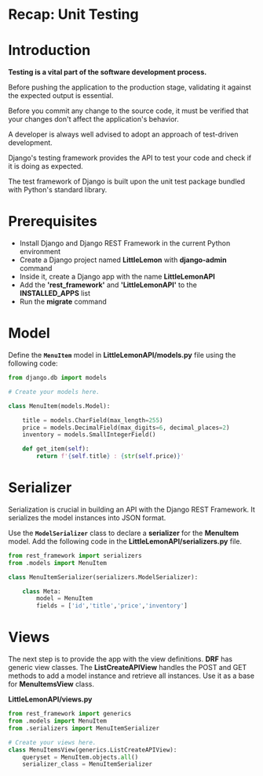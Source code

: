 # Recap: Unit Testing

# ****Introduction****

**Testing is a vital part of the software development process.**

Before pushing the application to the production stage, validating it against the expected output is essential.

Before you commit any change to the source code, it must be verified that your changes don't affect the application's behavior.

A developer is always well advised to adopt an approach of test-driven development.

Django's testing framework provides the API to test your code and check if it is doing as expected.

The test framework of Django is built upon the unit test package bundled with Python's standard library.

# ****Prerequisites****

- Install Django and Django REST Framework in the current Python environment
- Create a Django project named **LittleLemon** with **django-admin** command
- Inside it, create a Django app with the name **LittleLemonAPI**
- Add the **'rest_framework'** and **'LittleLemonAPI'** to the **INSTALLED_APPS** list
- Run the **migrate** command

# ****Model****

Define the **`MenuItem`** model in **LittleLemonAPI/models.py** file using the following code:

```python
from django.db import models  

# Create your models here.  

class MenuItem(models.Model):  

    title = models.CharField(max_length=255)  
    price = models.DecimalField(max_digits=6, decimal_places=2)  
    inventory = models.SmallIntegerField()  

    def get_item(self):  
        return f'{self.title} : {str(self.price)}'
```

# ****Serializer****

Serialization is crucial in building an API with the Django REST Framework. It serializes the model instances into JSON format.

Use the **`ModelSerializer`** class to declare a **serializer** for the **MenuItem** model. Add the following code in the **LittleLemonAPI/serializers.py** file.

```python
from rest_framework import serializers 
from .models import MenuItem  

class MenuItemSerializer(serializers.ModelSerializer): 

    class Meta: 
        model = MenuItem 
        fields = ['id','title','price','inventory']
```

# ****Views****

The next step is to provide the app with the view definitions. **DRF** has generic view classes. The **ListCreateAPIView** handles the POST and GET methods to add a model instance and retrieve all instances. Use it as a base for **MenuItemsView** class.

**LittleLemonAPI/views.py**

```python
from rest_framework import generics 
from .models import MenuItem 
from .serializers import MenuItemSerializer 

# Create your views here. 
class MenuItemsView(generics.ListCreateAPIView): 
    queryset = MenuItem.objects.all() 
    serializer_class = MenuItemSerializer
```